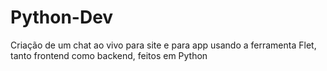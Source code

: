 # Python-Dev
Criação de um chat ao vivo para site e para app usando a ferramenta Flet, tanto frontend como backend, feitos em Python
